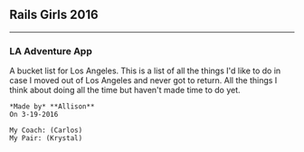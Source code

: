 ## Rails Girls 2016
-----

### LA Adventure App

A bucket list for Los Angeles. This is a list of all the things I'd like to do in case I moved out of Los Angeles and never got to return. All the things I think about doing all the time but haven't made time to do yet.

    *Made by* **Allison**  
    On 3-19-2016  

    My Coach: (Carlos)  
    My Pair: (Krystal)